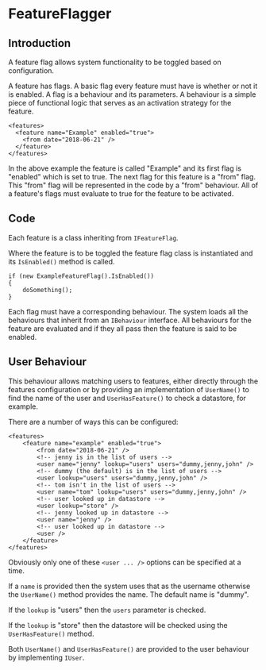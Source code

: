 ﻿# FeatureFlagger

## Introduction

A feature flag allows system functionality to be toggled based on configuration. 

A feature has flags. A basic flag every feature must have is whether or not it 
is enabled. A flag is a behaviour and its parameters. A behaviour is a simple 
piece of functional logic that serves as an activation strategy for the feature. 

    <features>
      <feature name="Example" enabled="true">
        <from date="2018-06-21" />
      </feature>
    </features>

In the above example the feature is called "Example" and its first flag is 
"enabled" which is set to true. The next flag for this feature is a "from" flag. 
This "from" flag will be represented in the code by a "from" behaviour. All 
of a feature's flags must evaluate to true for the feature to be activated.

## Code

Each feature is a class inheriting from `IFeatureFlag`.

Where the feature is to be toggled the feature flag class is instantiated and 
its `IsEnabled()` method is called.

    if (new ExampleFeatureFlag().IsEnabled())
    {
        doSomething();
    }

Each flag must have a corresponding behaviour. The system loads all the behaviours 
that inherit from an `IBehaviour` interface. All behaviours for the feature are 
evaluated and if they all pass then the feature is said to be enabled.

## User Behaviour

This behaviour allows matching users to features, either directly 
through the features configuration or by providing an implementation of 
`UserName()` to find the name of the user and `UserHasFeature()` to check a 
datastore, for example.

There are a number of ways this can be configured:

    <features>
        <feature name="example" enabled="true">
            <from date="2018-06-21" />
            <!-- jenny is in the list of users -->
            <user name="jenny" lookup="users" users="dummy,jenny,john" />
            <!-- dummy (the default) is in the list of users -->
            <user lookup="users" users="dummy,jenny,john" />
            <!-- tom isn't in the list of users -->
            <user name="tom" lookup="users" users="dummy,jenny,john" />
            <!-- user looked up in datastore -->
            <user lookup="store" />
            <!-- jenny looked up in datastore -->
            <user name="jenny" />
            <!-- user looked up in datastore -->
            <user />
        </feature>
    </features>

Obviously only one of these `<user ... />` options can be specified at a time.

If a `name` is provided then the system uses that as the username otherwise 
the `UserName()` method provides the name. The default name is "dummy".

If the `lookup` is "users" then the `users` parameter is checked.

If the `lookup` is "store" then the datastore will be checked using the `UserHasFeature()` method.

Both `UserName()` and `UserHasFeature()` are provided to the user 
behaviour by implementing `IUser`.
